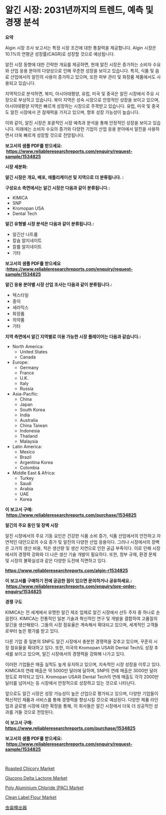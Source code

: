 <p><h1>알긴 시장: 2031년까지의 트렌드, 예측 및 경쟁 분석</h1></p><p><strong>요약</strong></p>
<p><p>Algin 시장 조사 보고서는 특정 시장 조건에 대한 통찰력을 제공합니다. Algin 시장은 10.1%의 연평균 성장률(CAGR)로 성장할 것으로 예상됩니다.</p><p>알진 시장 동향에 대한 간략한 개요를 제공하면, 현재 알진 시장은 증가하는 소비자 수요와 산업 응용 분야의 다양성으로 인해 꾸준한 성장을 보이고 있습니다. 특히, 식품 및 음료 산업에서의 알진의 사용이 증가하고 있으며, 또한 피부 관리 및 화장품 제품에서도 사용되고 있습니다.</p><p>지역적으로 분석하면, 북미, 아시아태평양, 유럽, 미국 및 중국은 알진 시장에서 주요 시장으로 부상하고 있습니다. 북미 지역은 성숙 시장으로 안정적인 성장을 보이고 있으며, 아시아태평양 지역은 빠르게 성장하는 시장으로 주목받고 있습니다. 유럽, 미국 및 중국도 알진 시장에서 큰 잠재력을 가지고 있으며, 향후 성장 가능성이 높습니다.</p><p>이와 같이, 알진 시장은 포괄적인 시장 예측과 분석을 통해 안정적인 성장을 보이고 있습니다. 미래에는 소비자 수요의 증가와 다양한 기업이 산업 응용 분야에서 알진을 사용하면서 더욱 빠르게 성장할 것으로 전망됩니다.</p></p>
<p><strong>보고서의 샘플 PDF를 받으세요: &nbsp;<a href="https://www.reliableresearchreports.com/enquiry/request-sample/1534825">https://www.reliableresearchreports.com/enquiry/request-sample/1534825</a></strong></p>
<p><strong>시장 세분화:</strong></p>
<p><strong> 알긴 시장은 개요, 배포, 애플리케이션 및 지역으로 더 분류됩니다. :</strong></p>
<p><strong>구성요소 측면에서는 알긴 시장은 다음과 같이 분류됩니다.:</strong></p>
<p><ul><li>KIMICA</li><li>SNP</li><li>Kromopan USA</li><li>Dental Tech</li></ul></p>
<p><strong> 알긴 유형별 시장 분석은 다음과 같이 분류됩니다.:</strong></p>
<p><ul><li>알긴산 나트륨</li><li>칼슘 알지네이트</li><li>칼륨 알지네이트</li><li>기타</li></ul></p>
<p><strong>보고서의 샘플 PDF를 받으세요 :<a href="https://www.reliableresearchreports.com/enquiry/request-sample/1534825">https://www.reliableresearchreports.com/enquiry/request-sample/1534825</a></strong></p>
<p><strong> 알긴 응용 분야별 시장 산업 조사는 다음과 같이 분류됩니다.:</strong></p>
<p><ul><li>텍스타일</li><li>종이</li><li>세라믹스</li><li>화장품</li><li>의약품</li><li>기타</li></ul></p>
<p><strong>지역 측면에서 알긴 지역별로 이용 가능한 시장 플레이어는 다음과 같습니다.:</strong></p>
<p><ul>
    <li>
        North America:
        <ul>
            <li>United States</li>
            <li>Canada</li>
        </ul>
    </li>
    <li>
        Europe:
        <ul>
            <li>Germany</li>
            <li>France</li>
            <li>U.K.</li>
            <li>Italy</li>
            <li>Russia</li>
        </ul>
    </li>
    <li>
        Asia-Pacific:
        <ul>
            <li>China</li>
            <li>Japan</li>
            <li>South Korea</li>
            <li>India</li>
            <li>Australia</li>
            <li>China Taiwan</li>
            <li>Indonesia</li>
            <li>Thailand</li>
            <li>Malaysia</li>
        </ul>
    </li>
    <li>
        Latin America:
        <ul>
            <li>Mexico</li>
            <li>Brazil</li>
            <li>Argentina Korea</li>
            <li>Colombia</li>
        </ul>
    </li>
    <li>
        Middle East & Africa:
        <ul>
            <li>Turkey</li>
            <li>Saudi</li>
            <li>Arabia</li>
            <li>UAE</li>
            <li>Korea</li>
        </ul>
    </li>
    </ul></p>
<p><strong>이 보고서 구매: &nbsp;<a href="https://www.reliableresearchreports.com/purchase/1534825">https://www.reliableresearchreports.com/purchase/1534825</a></strong></p>
<p><strong>알긴의 주요 동인 및 장벽 시장</strong></p>
<p><p>알진 시장에서의 주요 기동 요인은 건강한 식품 소비 증가, 식품 산업에서의 안전하고 자연적인 대안으로의 수요 증가 및 알진의 다양한 산업 응용이다. 그러나 시장에서의 장벽은 고가의 생산 비용, 적은 생산량 및 생산 지연으로 인한 공급 부족이다. 이로 인해 시장에서의 경쟁력 강화와 더 나은 생산 기술 개발이 필요하다. 또한, 정부 규제, 환경 문제 및 시장의 불확실성과 같은 다양한 도전에 직면하고 있다.</p></p>
<p><strong><a href="https://www.reliableresearchreports.com/algin-r1534825">https://www.reliableresearchreports.com/algin-r1534825</a></strong></p>
<p><strong>이 보고서를 구매하기 전에 궁금한 점이 있으면 문의하거나 공유하세요.: &nbsp;<a href="https://www.reliableresearchreports.com/enquiry/pre-order-enquiry/1534825">https://www.reliableresearchreports.com/enquiry/pre-order-enquiry/1534825</a></strong></p>
<p><strong>경쟁 구도</strong></p>
<p><p>KIMICA는 전 세계에서 유명한 알긴 제조 업체로 알긴 시장에서 선두 주자 중 하나로 손꼽힌다. KIMICA는 전통적인 일본 기술과 혁신적인 연구 및 개발을 결합하여 고품질의 알긴을 생산해왔다. 그들의 시장 점유율은 계속해서 확대되고 있으며, 세계적인 고객들로부터 높은 평가를 받고 있다.</p><p>다른 기업 중 일본의 SNP도 알긴 시장에서 충분한 경쟁력을 갖추고 있으며, 꾸준히 시장 점유율을 확대하고 있다. 또한, 미국의 Kromopan USA와 Dental Tech도 성장 추세를 보이고 있으며, 알긴 시장에서의 경쟁력을 강화해 나가고 있다.</p><p>이러한 기업들은 매출 실적도 높게 유지하고 있으며, 지속적인 시장 성장을 이루고 있다. KIMICA의 연례 매출은 약 5000만 달러에 달하며, SNP의 연례 매출은 3000만 달러 정도로 파악되고 있다. Kromopan USA와 Dental Tech의 연례 매출도 각각 2000만 달러를 넘어서는 등 시장에서 안정적으로 성장하고 있는 것으로 나타난다.</p><p>앞으로도 알긴 시장은 성장 가능성이 높은 산업으로 평가되고 있으며, 다양한 기업들이 혁신적인 제품과 서비스를 통해 경쟁력을 향상시킬 것으로 예상된다. 다양한 제품 라인업과 글로벌 시장에 대한 확장을 통해, 이 회사들은 알긴 시장에서 더욱 더 성공적인 성과를 거둘 것으로 전망된다.</p></p>
<p><strong>이 보고서 구매: &nbsp; <a href="https://www.reliableresearchreports.com/purchase/1534825">https://www.reliableresearchreports.com/purchase/1534825</a></strong></p>
<p><strong>보고서의 샘플 PDF를 받으세요: &nbsp;<a href="https://www.reliableresearchreports.com/enquiry/request-sample/1534825">https://www.reliableresearchreports.com/enquiry/request-sample/1534825</a></strong><strong></strong></p>
<p>&nbsp;</p>
<p><p><a href="https://github.com/joannesouthgate/Market-Research-Report-List-2/blob/main/roasted-chicory-market.md">Roasted Chicory Market</a></p><p><a href="https://cat-emmental-94b.notion.site/Glucono-Delta-Lactone-Market-Furnish-Information-about-Market-Size-Market-Share-Market-Dynamics-a-358f97b725014fdaa5aef6321e1af5ad">Glucono Delta Lactone Market</a></p><p><a href="https://issuu.com/reportprime-2/docs/poly-aluminium-chloride-pac-market-size-2030.pptx">Poly Aluminium Chloride (PAC) Market</a></p><p><a href="https://github.com/wwwkeltoum/Market-Research-Report-List-2/blob/main/clean-label-flour-market.md">Clean Label Flour Market</a></p><p><a href="https://github.com/pepo3k/Market-Research-Report-List-1/blob/main/532425719995.md">虫歯検出器</a></p></p>